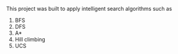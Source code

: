 This project was built to apply intelligent search algorithms such as
1. BFS
2. DFS
3. A*
4. Hill climbing
5. UCS
